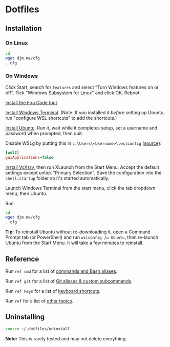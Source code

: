 # Dotfiles

## Installation

### On Linux

```bash
cd
wget djm.me/cfg
. cfg
```

### On Windows

Click Start, search for `features` and select "Turn Windows features on or off". Tick "Windows Subsystem for Linux" and click OK. Reboot.

[Install the Fira Code font](https://github.com/tonsky/FiraCode).

[Install Windows Terminal](https://www.microsoft.com/en-gb/p/windows-terminal/9n0dx20hk701#activetab=pivot:overviewtab). (Note: If you installed it *before* setting up Ubuntu, run "configure WSL shortcuts" to add the shortcuts.)

[Install Ubuntu](https://www.microsoft.com/en-us/p/ubuntu/9nblggh4msv6?activetab=pivot:overviewtab). Run it, wait while it completes setup, set a username and password when prompted, then quit.

Disable WSLg by putting this in `c:\Users\<Username>\.wslconfig` ([source](https://github.com/microsoft/wslg/discussions/523#discussioncomment-1505900)):

```ini
[wsl2]
guiApplications=false
```

[Install VcXsrv](https://sourceforge.net/projects/vcxsrv/), then run XLaunch from the Start Menu. Accept the default settings except untick "Primary Selection". Save the configuration into the `shell:startup` folder so it's started automatically.

Launch Windows Terminal from the start menu, click the tab dropdown menu, then Ubuntu.

Run:

```bash
cd
wget djm.me/cfg
. cfg
```

**Tip:** To reinstall Ubuntu without re-downloading it, open a Command Prompt tab (or PowerShell) and run `wslconfig /u Ubuntu`, then re-launch Ubuntu from the Start Menu. It will take a few minutes to reinstall.

## Reference

Run `ref cmd` for a list of [commands and Bash aliases](../.ref/cmd.txt).

Run `ref git` for a list of [Git aliases & custom subcommands](../.ref/git.txt).

Run `ref keys` for a list of [keyboard shortcuts](../.ref/keys.txt).

Run `ref` for a list of [other topics](../.ref).

## Uninstalling

```bash
source ~/.dotfiles/uninstall
```

**Note:** This is rarely tested and may not delete everything.
